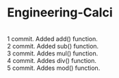 # Engineering-Calci
<br>
1 commit. Added add() function.
<br>
2 commit. Added sub() function.
<br>
3 commit. Addes mul() function.
<br>
4 commit. Addes div() function.
<br>
5 commit. Addes mod() function.
